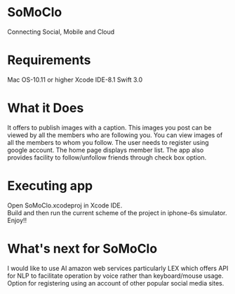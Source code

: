 # SoMoClo
Connecting Social, Mobile and Cloud

# Requirements
Mac OS-10.11 or higher
Xcode IDE-8.1
Swift 3.0

# What it Does
It offers to publish images with a caption.
This images you post can be viewed by all the members who are following you.
You can view images of all the members to whom you follow.
The user needs to register using google account.
The home page displays member list. 
The app also provides facility to follow/unfollow friends through check box option.

# Executing app
Open SoMoClo.xcodeproj in Xcode IDE.<br />
Build and then run the current scheme of the project in iphone-6s simulator.<br />
Enjoy!!

# What's next for SoMoClo
I would like to use AI amazon web services particularly LEX which offers API for NLP to facilitate operation by voice rather than keyboard/mouse usage. 
Option for registering using an account of other popular social media sites.
